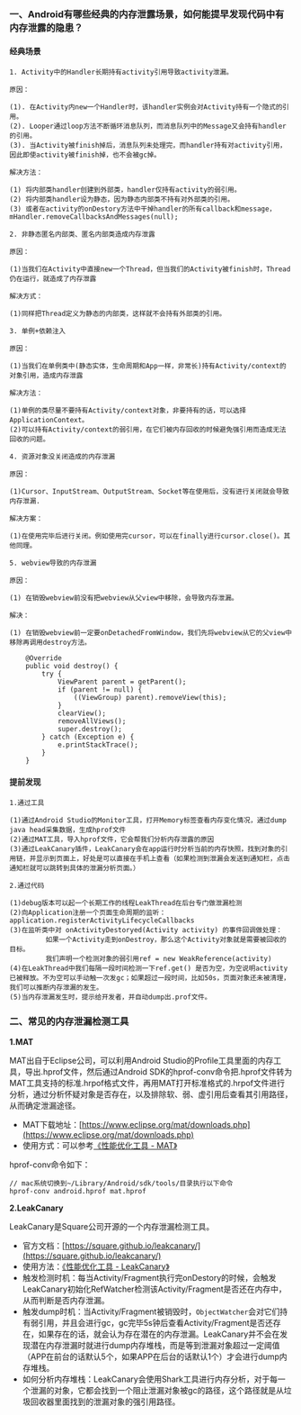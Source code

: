 ### 一、Android有哪些经典的内存泄露场景，如何能提早发现代码中有内存泄露的隐患？ ###

#### 经典场景 ####


```
1. Activity中的Handler长期持有activity引用导致activity泄漏。

原因：

(1). 在Activity内new一个Handler时，该handler实例会对Activity持有一个隐式的引用。
(2). Looper通过loop方法不断循环消息队列，而消息队列中的Message又会持有handler的引用。
(3). 当Activity被finish掉后，消息队列未处理完，而handler持有对activity引用，因此即使activity被finish掉，也不会被gc掉。

解决方法：

(1) 将内部类handler创建到外部类，handler仅持有activity的弱引用。
(2) 将内部类handler设为静态，因为静态内部类不持有对外部类的引用。
(3) 或者在activity的onDestory方法中干掉handler的所有callback和message，mHandler.removeCallbacksAndMessages(null);
```

```
2. 非静态匿名内部类、匿名内部类造成内存泄露

原因：

(1)当我们在Activity中直接new一个Thread，但当我们的Activity被finish时，Thread仍在运行，就造成了内存泄露

解决方式：

(1)同样把Thread定义为静态的内部类，这样就不会持有外部类的引用。
```


```
3. 单例+依赖注入

原因：

(1)当我们在单例类中(静态实体，生命周期和App一样，非常长)持有Activity/context的对象引用，造成内存泄露

解决方法：

(1)单例的类尽量不要持有Activity/context对象，非要持有的话，可以选择ApplicationContext。
(2)可以持有Activity/context的弱引用，在它们被内存回收的时候避免强引用而造成无法回收的问题。
```

```
4. 资源对象没关闭造成的内存泄漏

原因：

(1)Cursor、InputStream、OutputStream、Socket等在使用后，没有进行关闭就会导致内存泄漏.

解决方案：

(1)在使用完毕后进行关闭。例如使用完cursor，可以在finally进行cursor.close()。其他同理。

```


```
5. webview导致的内存泄漏

原因：

(1) 在销毁webview前没有把webview从父view中移除，会导致内存泄漏。

解决：

(1) 在销毁webview前一定要onDetachedFromWindow，我们先将webview从它的父view中移除再调用destroy方法。

    @Override
    public void destroy() {
        try {
            ViewParent parent = getParent();
            if (parent != null) {
                ((ViewGroup) parent).removeView(this);
            }
            clearView();
            removeAllViews();
            super.destroy();
        } catch (Exception e) {
            e.printStackTrace();
        }
    }

```



#### 提前发现 ####


```
1.通过工具

(1)通过Android Studio的Monitor工具，打开Memory标签查看内存变化情况，通过dump java head采集数据，生成hprof文件
(2)通过MAT工具，导入hprof文件，它会帮我们分析内存泄露的原因
(3)通过LeakCanary插件，LeakCanary会在app运行时分析当前的内存快照，找到对象的引用链，并显示到页面上，好处是可以直接在手机上查看（如果检测到泄漏会发送到通知栏，点击通知栏就可以跳转到具体的泄漏分析页面。）
```



```
2.通过代码

(1)debug版本可以起一个长期工作的线程LeakThread在后台专门做泄漏检测
(2)向Application注册一个页面生命周期的监听：application.registerActivityLifecycleCallbacks
(3)在监听类中对 onActivityDestoryed(Activity activity) 的事件回调做处理：
         如果一个Activity走到onDestroy，那么这个Activity对象就是需要被回收的目标。
         我们声明一个检测对象的弱引用ref = new WeakReference(activity)
(4)在LeakThread中我们每隔一段时间检测一下ref.get() 是否为空，为空说明activity已被释放。不为空可以手动触一次发gc；如果超过一段时间，比如50s，页面对象还未被清理，我们可以推断内存泄漏的发生。
(5)当内存泄漏发生时，提示给开发者，并自动dump出.prof文件。
```

### 二、常见的内存泄漏检测工具 ###

**1.MAT**

MAT出自于Eclipse公司，可以利用Android Studio的Profile工具里面的内存工具，导出.hprof文件，然后通过Android SDK的hprof-conv命令把.hprof文件转为MAT工具支持的标准.hrpof格式文件，再用MAT打开标准格式的.hrpof文件进行分析，通过分析怀疑对象是否存在，以及排除软、弱、虚引用后查看其引用路径，从而确定泄漏途径。

- MAT下载地址：[https://www.eclipse.org/mat/downloads.php](https://www.eclipse.org/mat/downloads.php)
- 使用方式：可以参考[《性能优化工具 - MAT》](https://www.jianshu.com/p/97251691af88)

hprof-conv命令如下：

```
// mac系统切换到~/Library/Android/sdk/tools/目录执行以下命令
hprof-conv android.hprof mat.hprof
```




**2.LeakCanary**

LeakCanary是Square公司开源的一个内存泄漏检测工具。

- 官方文档：[https://square.github.io/leakcanary/](https://square.github.io/leakcanary/)
- 使用方法：[《性能优化工具 - LeakCanary》](https://www.jianshu.com/p/70b8c87ea877)
- 触发检测时机：每当Activity/Fragment执行完onDestory的时候，会触发LeakCanary初始化RefWatcher检测该Activity/Fragment是否还在内存中，从而判断是否内存泄漏。
- 触发dump时机：当Activity/Fragment被销毁时，`ObjectWatcher`会对它们持有弱引用，并且会进行gc，gc完毕5s钟后查看Activity/Fragment是否还存在，如果存在的话，就会认为存在潜在的内存泄漏。LeakCanary并不会在发现潜在内存泄漏时就进行dump内存堆栈，而是等到泄漏对象超过一定阈值（APP在前台的话默认5个，如果APP在后台的话默认1个）才会进行dump内存堆栈。
- 如何分析内存堆栈：LeakCanary会使用Shark工具进行内存分析，对于每一个泄漏的对象，它都会找到一个阻止泄漏对象被gc的路径，这个路径就是从垃圾回收器里面找到的泄漏对象的强引用路径。